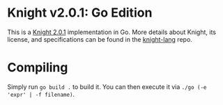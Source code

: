 # Knight v2.0.1: Go Edition 
This is a [Knight 2.0.1](https://github.com/knight-lang/knight-lang) implementation in Go. More details about Knight, its license, and specifications can be found in the [knight-lang](https://github.com/knight-lang/knight-lang) repo.

# Compiling
Simply run `go build .` to build it. You can then execute it via `./go (-e 'expr' | -f filename)`.
